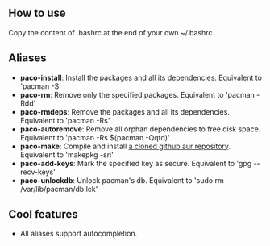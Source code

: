 How to use
---------------------
Copy the content of .bashrc at the end of your own ~/.bashrc

Aliases
---------------------

* **paco-install**: Install the packages and all its dependencies. Equivalent to 'pacman -S'
* **paco-rm**: Remove only the specified packages. Equivalent to 'pacman -Rdd'
* **paco-rmdeps**: Remove the packages and all its dependencies. Equivalent to 'pacman -Rs'
* **paco-autoremove**: Remove all orphan dependencies to free disk space. Equivalent to 'pacman -Rs $(pacman -Qqtd)'
* **paco-make**: Compile and install [a cloned github aur repository](https://www.youtube.com/watch?v=8Pv2TAXRw5o). Equivalent to 'makepkg -sri'
* **paco-add-keys**: Mark the specified key as secure. Equivalent to 'gpg --recv-keys'
* **paco-unlockdb**: Unlock pacman's db. Equivalent to 'sudo rm /var/lib/pacman/db.lck'


Cool features
---------------------

* All aliases support autocompletion.
